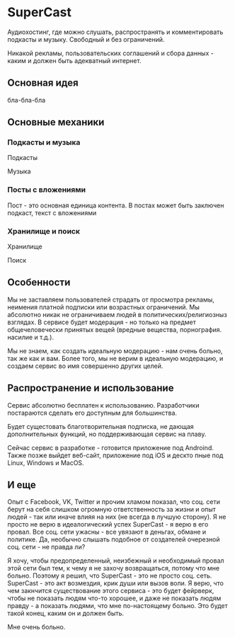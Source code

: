 # SuperCast

Аудиохостинг, где можно слушать, распространять и комментировать подкасты и музыку.
Свободный и без ограничений.

Никакой рекламы, пользовательских соглашений и сбора данных - каким и должен быть адекватный интернет.

## Основная идея

бла-бла-бла

## Основные механики

### Подкасты и музыка

Подкасты

Музыка

### Посты с вложениями

Пост - это основная единица контента. В постах может быть заключен подкаст, текст с вложениями

### Хранилище и поиск

Хранилище

Поиск

## Особенности

Мы не заставляем пользователей страдать от просмотра рекламы, неимения платной подписки или возрастных ограничений.
Мы абсолютно никак не ограничиваем людей в политических/религиозныз взглядах.
В сервисе будет модерация - но только на предмет общечеловечески принятых вещей (вредные вещества, порнография. насилие и т.д.).

Мы не знаем, как создать идеальную модерацию - нам очень больно, так же как и вам.
Более того, мы не верим в идеальную модерацию, и создаем сервис во имя совершенно других целей.

## Распространение и использование

Сервис абсолютно бесплатен к использованию. Разработчики постараются сделать его доступным для большинства.

Будет сущестовать благотворительная подписка, не дающая дополнительных функций, но поддерживающая сервис на плаву.

Сейчас сервис в разработке - готовится приложение под Androind. Также позже выйдет веб-сайт, приложение под iOS и дескто пные под Linux, Windows и MacOS.

## И еще

Опыт с Facebook, VK, Twitter и прочим хламом показал, что соц. сети берут на себя слишком огромную ответственность за жизни и опыт людей - так или иначе влияя на них (не всегда в лучшую сторону).
Я не просто не верю в идеалогический успех SuperCast - я верю в его провал.
Все соц. сети ужасны - все увязают в деньгах, обмане и политике.
Да, необычно слышать подобное от создателей очерезной соц. сети - не правда ли?

Я хочу, чтобы предопределенный, неизбежный и необходимый провал этой сети был тем, к чему я не захочу возвращаться, потому что мне больно.
Поэтому я решил, что SuperCast - это не просто соц. сеть.
SuperCast - это акт возмездия, крик души или вызов воли.
Я верю, что чем закнчится существование этого сервиса - это будет фейрверк, чтобы не показать людям что-то хорошее, и даже не показать людям правду - а показать людями, что мне по-настоящему больно.
Это будет такой конец, каким он и должен быть.

Мне очень больно.